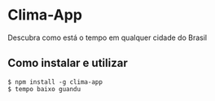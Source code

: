 # Clima-App

Descubra como está o tempo em qualquer cidade do Brasil

## Como instalar e utilizar

```
$ npm install -g clima-app
$ tempo baixo guandu
```
